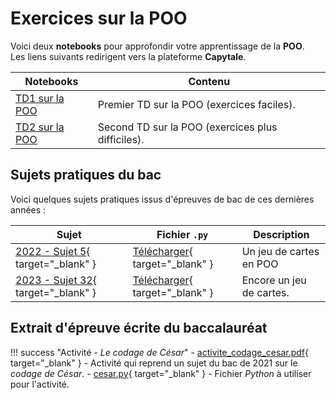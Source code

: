 # Exercices sur la POO

Voici deux **notebooks** pour approfondir votre apprentissage de la **POO**.  
Les liens suivants redirigent vers la plateforme **Capytale**.

| Notebooks                              | Contenu                             |
| -------------------------------------------- | ----------------------------------- |
| [TD1 sur la POO](https://capytale2.ac-paris.fr/web/c/d983-3872028) | Premier TD sur la POO (exercices faciles). |
| [TD2 sur la POO](https://capytale2.ac-paris.fr/web/c/925e-3872057) | Second TD sur la POO (exercices plus difficiles). |

## Sujets pratiques du bac

Voici quelques sujets pratiques issus d'épreuves de bac de ces dernières années :

| Sujet    | Fichier `.py` | Description |
| -------- | ------------- | ----------- |
| [2022 - Sujet 5](exercices/22-NSI-05.pdf){ target="_blank" }  | [Télécharger](exercices/22-NSI-05.py){ target="_blank" }       | Un jeu de cartes en POO        |
| [2023 - Sujet 32](exercices/23-NSI-32.pdf){ target="_blank" }  | [Télécharger](exercices/23-NSI-32.py){ target="_blank" }       | Encore un jeu de cartes.        |

## Extrait d'épreuve écrite du baccalauréat

!!! success "Activité - *Le codage de César*"
    - [activite_codage_cesar.pdf](exercices/bac_sujet_06_2021/activite_codage_cesar.pdf){ target="_blank" } - Activité qui reprend un sujet du bac de 2021 sur le *codage de César*.
    - [cesar.py](exercices/bac_sujet_06_2021/cesar.py){ target="_blank" } - Fichier *Python* à utiliser pour l'activité.